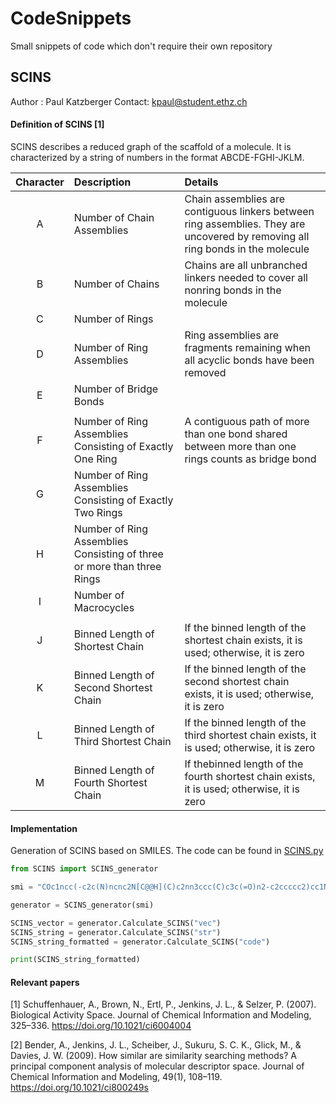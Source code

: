 # CodeSnippets
Small snippets of code which don't require their own repository

## SCINS

Author : Paul Katzberger
Contact: kpaul@student.ethz.ch

#### Definition of SCINS [1]
SCINS describes a reduced graph of the scaffold of a molecule. It is characterized by a string of numbers in the format ABCDE-FGHI-JKLM.

| Character | Description | Details |
| :---: | :--- | :--- |
| A | Number of Chain Assemblies | Chain assemblies are contiguous linkers between ring assemblies. They are uncovered by removing all ring bonds in the molecule |
| B | Number of Chains| Chains are all unbranched linkers needed to cover all nonring bonds in the molecule|
| C | Number of Rings | |
| D | Number of Ring Assemblies| Ring assemblies are fragments remaining when all acyclic bonds have been removed|
| E | Number of Bridge Bonds| |
||||
| F | Number of Ring Assemblies Consisting of Exactly One Ring | A contiguous path of more than one bond shared between more than one rings counts as bridge bond|
| G | Number of Ring Assemblies Consisting of Exactly Two Rings| |
| H | Number of Ring Assemblies Consisting of three or more than three Rings| |
| I | Number of Macrocycles | |
||||
| J | Binned Length of Shortest Chain | If the binned length of the shortest chain exists, it is used; otherwise, it is zero|
| K | Binned Length of Second Shortest Chain | If the binned length of the second shortest chain exists, it is used; otherwise, it is zero|
| L | Binned Length of Third Shortest Chain | If the binned length of the third shortest chain exists, it is used; otherwise, it is zero|
| M | Binned Length of Fourth Shortest Chain | If thebinned length of the fourth shortest chain exists, it is used; otherwise, it is zero|


#### Implementation
Generation of SCINS based on SMILES. The code can be found in [SCINS.py](SCINS.py)


```python
from SCINS import SCINS_generator

smi = "COc1ncc(-c2c(N)ncnc2N[C@@H](C)c2nn3ccc(C)c3c(=O)n2-c2ccccc2)cc1NS(=O)(=O)c1ccc(O)cc1"

generator = SCINS_generator(smi)

SCINS_vector = generator.Calculate_SCINS("vec")
SCINS_string = generator.Calculate_SCINS("str")
SCINS_string_formatted = generator.Calculate_SCINS("code")

print(SCINS_string_formatted)
```

#### Relevant papers

[1] Schuffenhauer, A., Brown, N., Ertl, P., Jenkins, J. L., & Selzer, P. (2007). Biological Activity Space. Journal of Chemical Information and Modeling, 325–336. https://doi.org/10.1021/ci6004004

[2] Bender, A., Jenkins, J. L., Scheiber, J., Sukuru, S. C. K., Glick, M., & Davies, J. W. (2009). How similar are similarity searching methods? A principal component analysis of molecular descriptor space. Journal of Chemical Information and Modeling, 49(1), 108–119. https://doi.org/10.1021/ci800249s
